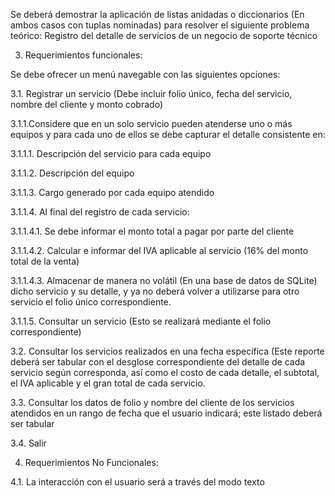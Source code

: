 Se deberá demostrar la aplicación de listas anidadas o diccionarios (En ambos casos con tuplas 
nominadas) para resolver el siguiente problema teórico: Registro del detalle de servicios de un negocio 
de soporte técnico

3. Requerimientos funcionales: 

Se debe ofrecer un menú navegable con las siguientes opciones: 

3.1. Registrar un servicio (Debe incluir folio único, fecha del servicio, nombre del cliente y monto 
cobrado) 

3.1.1.Considere que en un solo servicio pueden atenderse uno o más equipos y para cada uno 
de ellos se debe capturar el detalle consistente en: 

3.1.1.1. Descripción del servicio para cada equipo 

3.1.1.2. Descripción del equipo 

3.1.1.3. Cargo generado por cada equipo atendido 

3.1.1.4. Al final del registro de cada servicio: 

3.1.1.4.1. Se debe informar el monto total a pagar por parte del cliente 

3.1.1.4.2. Calcular e informar del IVA aplicable al servicio (16% del monto total de 
la venta) 

3.1.1.4.3. Almacenar de manera no volátil (En una base de datos de SQLite) dicho 
servicio y su detalle, y ya no deberá volver a utilizarse para otro servicio el folio 
único correspondiente. 

3.1.1.5. Consultar un servicio (Esto se realizará mediante el folio correspondiente) 

3.2. Consultar los servicios realizados en una fecha específica (Este reporte deberá ser tabular con el 
desglose correspondiente del detalle de cada servicio según corresponda, así como el costo de 
cada detalle, el subtotal, el IVA aplicable y el gran total de cada servicio. 

3.3. Consultar los datos de folio y nombre del cliente de los servicios atendidos en un rango de 
fecha que el usuario indicará; este listado deberá ser tabular 

3.4. Salir 

4. Requerimientos No Funcionales: 

4.1. La interacción con el usuario será a través del modo texto 
